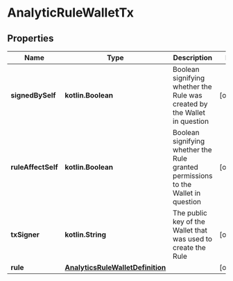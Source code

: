 
# AnalyticRuleWalletTx

## Properties
Name | Type | Description | Notes
------------ | ------------- | ------------- | -------------
**signedBySelf** | **kotlin.Boolean** | Boolean signifying whether the Rule was created by the Wallet in question |  [optional]
**ruleAffectSelf** | **kotlin.Boolean** | Boolean signifying whether the Rule granted permissions to the Wallet in question |  [optional]
**txSigner** | **kotlin.String** | The public key of the Wallet that was used to create the Rule |  [optional]
**rule** | [**AnalyticsRuleWalletDefinition**](AnalyticsRuleWalletDefinition.md) |  |  [optional]



